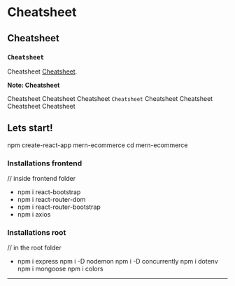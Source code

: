 # Cheatsheet

## Cheatsheet

### `Cheatsheet`

Cheatsheet [Cheatsheet](https://github.com/).

**Note: Cheatsheet**

Cheatsheet Cheatsheet Cheatsheet `Cheatsheet` Cheatsheet Cheatsheet Cheatsheet Cheatsheet

## Lets start!

npm create-react-app mern-ecommerce
cd mern-ecommerce

### Installations frontend

// inside frontend folder

- npm i react-bootstrap
- npm i react-router-dom
- npm i react-router-bootstrap
- npm i axios

### Installations root

// in the root folder

- npm i express
  npm i -D nodemon
  npm i -D concurrently
  npm i dotenv
  npm i mongoose
  npm i colors

---

